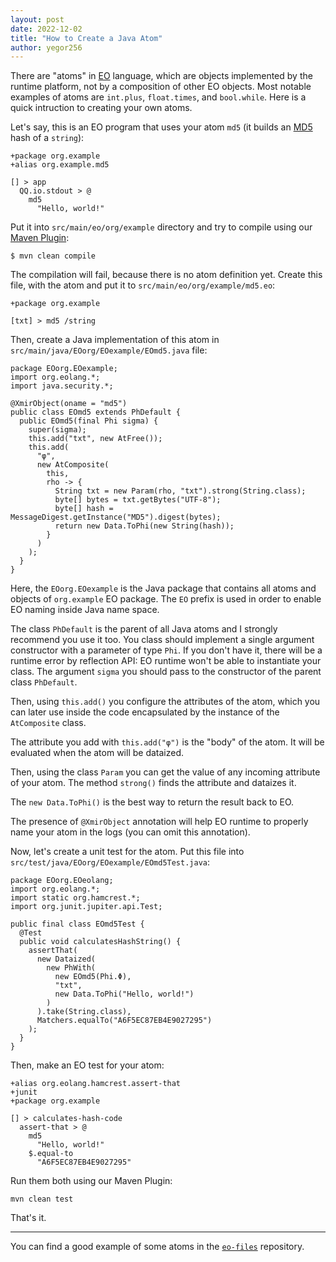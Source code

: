 ```yaml
---
layout: post
date: 2022-12-02
title: "How to Create a Java Atom"
author: yegor256
---
```


There are "atoms" in [EO](https://www.eolang.org) language, which are objects implemented by
the runtime platform, not by a composition of other EO objects. Most
notable examples of atoms are `int.plus`, `float.times`, and
`bool.while`. Here is a quick intruction to creating your own
atoms.

<!--more-->

Let's say, this is an EO program that uses your atom `md5` (it
builds an [MD5](https://en.wikipedia.org/wiki/MD5) hash of a `string`):

```
+package org.example
+alias org.example.md5

[] > app
  QQ.io.stdout > @
    md5
      "Hello, world!"
```

Put it into `src/main/eo/org/example` directory and try to compile
using our [Maven Plugin](https://github.com/objectionary/eo/tree/master/eo-maven-plugin):

```
$ mvn clean compile
```

The compilation will fail, because there is no atom definition yet.
Create this file, with the atom and put it to `src/main/eo/org/example/md5.eo`:

```
+package org.example

[txt] > md5 /string
```

Then, create a Java implementation of this atom in
`src/main/java/EOorg/EOexample/EOmd5.java` file:

```
package EOorg.EOexample;
import org.eolang.*;
import java.security.*;

@XmirObject(oname = "md5")
public class EOmd5 extends PhDefault {
  public EOmd5(final Phi sigma) {
    super(sigma);
    this.add("txt", new AtFree());
    this.add(
      "φ",
      new AtComposite(
        this,
        rho -> {
          String txt = new Param(rho, "txt").strong(String.class);
          byte[] bytes = txt.getBytes("UTF-8");
          byte[] hash = MessageDigest.getInstance("MD5").digest(bytes);
          return new Data.ToPhi(new String(hash));
        }
      )
    );
  }
}
```

Here, the `EOorg.EOexample` is the Java package that contains
all atoms and objects of `org.example` EO package. The `EO` prefix
is used in order to enable EO naming inside Java name space.

The class `PhDefault` is the parent of all Java atoms and I strongly
recommend you use it too. You class should implement a single argument
constructor with a parameter of type `Phi`. If you don't have it,
there will be a runtime error by reflection API: EO runtime won't
be able to instantiate your class. The argument `sigma` you should pass
to the constructor of the parent class `PhDefault`.

Then, using `this.add()` you configure the attributes of the atom,
which you can later use inside the code encapsulated by the instance of the `AtComposite`
class.

The attribute you add with `this.add("φ")` is the "body" of the atom.
It will be evaluated when the atom will be dataized.

Then, using the class `Param` you can get the value of any incoming attribute
of your atom. The method `strong()` finds the attribute and dataizes it.

The `new Data.ToPhi()` is the best way to return the result back to EO.

The presence of `@XmirObject` annotation will help EO runtime to properly
name your atom in the logs (you can omit this annotation).

Now, let's create a unit test for the atom. Put this file
into `src/test/java/EOorg/EOexample/EOmd5Test.java`:

```
package EOorg.EOeolang;
import org.eolang.*;
import static org.hamcrest.*;
import org.junit.jupiter.api.Test;

public final class EOmd5Test {
  @Test
  public void calculatesHashString() {
    assertThat(
      new Dataized(
        new PhWith(
          new EOmd5(Phi.Φ),
          "txt",
          new Data.ToPhi("Hello, world!")
        )
      ).take(String.class),
      Matchers.equalTo("A6F5EC87EB4E9027295")
    );
  }
}
```

Then, make an EO test for your atom:

```
+alias org.eolang.hamcrest.assert-that
+junit
+package org.example

[] > calculates-hash-code
  assert-that > @
    md5
      "Hello, world!"
    $.equal-to
      "A6F5EC87EB4E9027295"
```

Run them both using our Maven Plugin:

```
mvn clean test
```

That's it.

<hr/>

You can find a good example of some atoms in the
[`eo-files`](https://github.com/objectionary/eo-files) repository.
